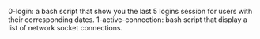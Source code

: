 0-login: a bash script that show you the last 5 logins session for users with their corresponding dates.
1-active-connection:  bash script that display a list of network socket connections.
